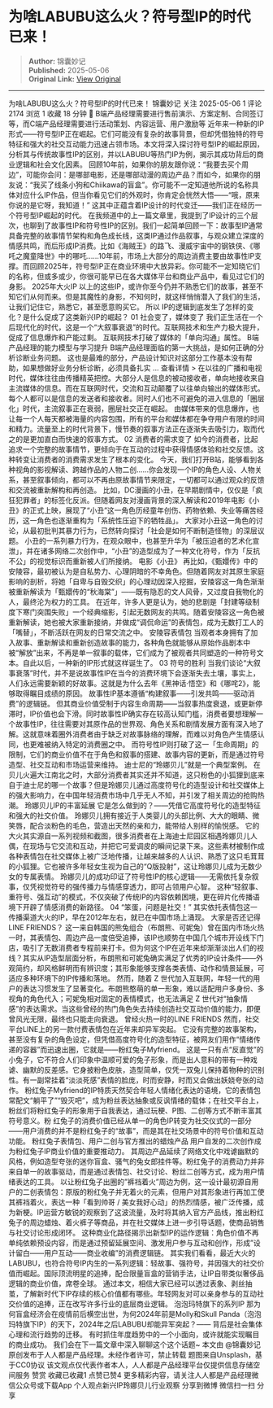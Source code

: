 # 为啥LABUBU这么火？符号型IP的时代已来！

> **Author:** 锦囊妙记  
> **Published:** 2025-05-06  
> **Original Link:** [View Original](https://www.woshipm.com/marketing/6212877.html)

---

为啥LABUBU这么火？符号型IP的时代已来！ 锦囊妙记 关注 2025-05-06 1 评论 2174 浏览 1 收藏 18 分钟 🔗 B端产品经理需要进行售前演示、方案定制、合同签订等，而C端产品经理需要进行活动策划、内容运营、用户激励等 近年来一种新的IP形式——符号型IP正在崛起。它们可能没有复杂的故事背景，但却凭借独特的符号特征和强大的社交互动能力迅速占领市场。本文将深入探讨符号型IP的崛起原因，分析其与传统故事性IP的区别，并以LABUBU等热门IP为例，揭示其成功背后的商业逻辑和社会文化因素。 回顾10年前，如果你的朋友跟你说：“我要去买个周边”，可能你会问：是哪部电影，还是哪部动漫的周边产品？而如今，如果你的朋友说：“我买了线条小狗和Chiikawa的盲盒”。你可能不一定知道他所说的名称具体对应什么IP作品，但当你看见它们的外观时，你肯定会恍然大悟——“哦，原来你说的是它呀，我知道！” 这其中正蕴含着IP设计的时代变迁——我们正在经历一个符号型IP崛起的时代。 在我频道中的上一篇文章里，我提到了IP设计的三个层次，也聊到了故事性IP和符号性IP的区别。我们一起简单回顾一下：故事型IP通常具备完整的故事情节架构和角色成长线，这类IP通过作品叙事，与观众建立深度的情感共鸣，而后形成IP消费。比如《海贼王》的路飞、漫威宇宙中的钢铁侠、《哪吒之魔童降世》中的哪吒……10年前，市场上大部分的周边消费主要由故事性IP支撑。而回顾2025年，符号型IP正在商业环境中大放异彩。你可能不一定知晓它们的名称，但或多或少，你很可能早已在各大媒体平台和商业产品中，看见过它们的身影。 2025年大火IP 以上的这些IP，或许你至今仍并不熟悉它们的故事，甚至不知它们从何而来。但是其魔性的身影，不知何时，就这样悄悄潜入了我们的生活，让我们记住它，熟悉它，甚至愿意购买它。 所以 IP的逻辑到底发生了怎样的变化？是什么促成了这类新兴IP的崛起？ 01 社会变了，媒体变了 我们正生活在一个后现代化的时代，这是一个“大叙事衰退”的时代。互联网技术和生产力极大提升，促成了信息爆炸和产能过剩。 互联网技术打破了媒体的「单向沟通」属性。 B端产品经理的能力模型与学习提升 B端产品经理面临的第一大挑战，是如何正确的分析诊断业务问题。 这也是最难的部分，产品设计知识对这部分工作基本没有帮助，如果想做好业务分析诊断，必须具备扎实 ... 查看详情 > 在以往的广播和电视时代，媒体往往由传播精英把控。大部分人是信息的被动接收者，单向地接收来自主流媒体的信息。而在互联网时代，交流和互动颠覆了以往单向输出的媒体形式。每个人都可以是信息的发送者和接收者。同时人们也不可避免的进入信息的「圈层化」时代，主流叙事正在衰弱，圈层社交正在崛起。 由媒体带来的信息爆炸，也让每一个人每天都被海量的内容包围，所有的平台和媒体都在争夺用户有限的时间和精力。流量至上的时代背景下，慢节奏的叙事方法正在逐渐失去吸引力，取而代之的是更加直白而快速的叙事方式。 02 消费者的需求变了 如今的消费者，比起追求一个完整的故事情节，更倾向于在互动的过程中获得情感体验和社交反馈。这种转变让消费者的消费需求发生了根本的变化。 今天，我们打开B站，能够看到各种视角的影视解读、跨越作品的人物二创……你会发现一个IP的角色人设、人物关系，甚至叙事倾向，都可以不再由原故事情节来限定，一切都可以通过观众的反馈和交流被重新解构和再创造。 比如，DC漫画的小丑，在早期剧情中，仅仅是「疯狂犯罪者」的标签化反派。但随着网友对漫画背景的深入解读和2019年电影《小丑》的正式上映，展现了“小丑”这一角色历经童年创伤、药物依赖、失业等痛苦经历，这一角色也逐渐重构为「系统性压迫下的牺牲品」。 大家对小丑这一角色的讨论，从最初批判其暴力行为，已然转向探讨「社会是如何不断制造怪物」的深层议题。 小丑的一系列暴力行为，在观众眼中，也甚至升华为「被压迫者的艺术化宣泄」，并在诸多网络二次创作中，“小丑”的造型成为了一种文化符号，作为「反抗不公」的视觉标识而重新被人们所接纳。 电影《小丑》 再比如，《甄嬛传》中的安陵容，最初被认为是自私势力、心理阴暗的不幸角色。但随着网友对其原生家庭影响的剖析，将她「自卑与自毁交织」的心理动因深入挖掘，安陵容这一角色渐渐被重新解读为「甄嬛传的“秋海棠”」——既有隐忍的文人风骨，又过度自我物化的人，最终沦为权力的工具。 在近年，许多人更是认为，她的悲剧是「封建等级制度下寒门突围失败」一个经典缩影，引起无数网友的共鸣。随着安陵容这一角色被重新解读，她也被大家重新接纳，并做成“调侃命运”的表情包，成为无数打工人的「嘴替」，不断活跃在网友的日常交流之中。 安陵容表情包 当观者本身拥有了加入故事、重新解读和重新创造故事的能力，各种角色就能够从原始作品剧本中被“解放”出来，不再是单一叙事的载体，它们成为了被观者共同塑造的一种符号文本。自此以后，一种新的IP形式就这样诞生了。 03 符号的胜利 当我们谈论“大叙事衰落”时代，并不是说故事性IP在当今的消费环境下会逐渐失去土壤，事实上，人们永远需要新颖的好故事。这就是为什么去年《黑神话·悟空》和《哪咤2》，能够取得瞩目成绩的原因。 故事性IP基本遵循“构建叙事——引发共鸣——驱动消费”的逻辑链。 但其商业价值受制于内容生命周期——当叙事热度衰退，或更新停滞时，IP价值也会下滑。同时故事性IP确实存在较高认知门槛，消费者要想理解一个故事性IP，往往需要对其原作品的世界观、角色关系和剧情发展方面有深入地了解。这就意味着圈外消费者由于缺乏对故事脉络的理解，而难以对角色产生情感认同，也更难被纳入特定的消费圈之中。 而符号性IP则打破了这一「生命周期」的限制，它们的商业价值不在于角色和叙事的搭建、故事内容的更新，而是通过符号造型、社交互动和市场运营来维持。 迪士尼的“玲娜贝儿”就是一个典型案例。 在贝儿火遍大江南北之时，大部分消费者其实还并不知道，这只粉色的小狐狸到底来自于迪士尼的哪一个故事？但是玲娜贝儿通过高度符号化的造型设计和社交媒体上的强大影响力，在中国年轻消费市场中几乎无人不知，并引发了相关周边的抢购热潮。 玲娜贝儿IP的丰富延展 它是怎么做到的？——凭借它高度符号化的造型特征和强大的社交价值。 玲娜贝儿拥有接近于人类婴儿的头部比例、大大的眼睛、微笑唇，配合淡粉色的毛色，营造出天然的亲和力，能带给人别样的愉悦感。 它的大火其实源自一系列视频和截图，很多消费者在上海迪士尼园区相遇玲娜贝儿人偶，在现场与它交流和互动，并把它可爱调皮的瞬间记录下来。这些素材被制作成各种表情包在社交媒体上被广泛地传播，让越来越多的人认识、熟悉了这只毛茸茸的小狐狸。它也被许多年轻女生视为自己的“Q版投射”，这让玲娜贝儿成为无数少女的专属表情。 玲娜贝儿的成功印证了符号性IP的核心逻辑——无需依托复杂叙事，仅凭视觉符号的强传播力与情感穿透力，即可占领用户心智。 这种“轻叙事、重符号、强互动”的模式，不仅突破了传统IP的内容依赖困境，更在碎片化传播语境下开辟了情感消费的新路径。 04 “笨蛋，问题是社交！” 其实依托表情包这一传播渠道大火的IP，早在2012年左右，就已在中国市场上涌现。 大家是否还记得LINE FRIENDS？ 这一来自韩国的熊兔组合（布朗熊、可妮兔）曾在国内市场火热一时，其表情包、周边产品一度倍受追捧，该IP也顺势在中国几个城市开设线下门店，吸引了无数消费者专程前来打卡。但为何这个IP在近年来却渐渐淡出人们的视线？其实从IP造型层面分析，布朗熊和可妮兔确实满足了优秀的IP设计条件——外观简约，却风格鲜明而有辨识度；其形象能够支撑各类表情、动作和情景延展，可适应多种环境下的IP传播和落地。 然而，随着 Z 世代加入互联网，年轻一代的用户的表达习惯发生了显著变化。布朗熊憨萌的单一形象，难以适配用户多身份、多视角的角色代入；可妮兔相对固定的表情模式，也无法满足 Z 世代对“抽象情感”的表达需求。当这些曾经的热门角色失去持续创造社交互动价值的能力，即便曾风光无限，最终也只能走向衰退。 曾经火热一时的LINE FRIENDS 然而，社交平台LINE上的另一款付费表情包在近年来却异军突起。 它没有完整的故事架构，甚至没有复杂的角色设定，但凭借高度符号化的造型特征，被网友们用作“情绪传递的容器”而迅速出圈，它就是——粉红兔子Myfriend。 这是一只有点“反直觉”的小兔子，它不符合人们印象中温顺可爱的兔子形象，而是出人意料的带有一种戏谑、幽默的反差感。它身披粉色皮肤，造型简单，仅凭一双兔儿保持着物种的识别性。有一副常挂着“淡淡死感”表情的脸庞，时而安静，时而又会做出妖娆夸张的动作。 粉红兔子Myfriend的IP特质天然契合年轻人情绪化表达的语境，它的表情包常配文“躺平了”“毁灭吧”，成为粉丝表达抽象或反讽情绪的载体；在社交平台上，粉丝们将粉红兔子的形象用于自我表达，通过玩梗、P图、二创等方式不断丰富其符号意义。粉 红兔子的消费价值已经从单一的角色IP转变为社交仪式的一部分——用户消费的并不是粉红兔子的“故事”，而是其在社交场景中的符号价值和互动功能。 粉红兔子表情包、用户二创与官方推出的蜡烛产品 用户自发的二次创作成为粉红兔子IP商业价值的重要推动力。 其周边产品延续了网络文化中戏谑幽默的风格，例如造型夸张的迷你盲盒、骚气的兔女郎挂件等。粉红兔子的消费动力并非来自单一的故事驱动，而是通过表情包、社交讨论、粉丝二创等方式，成为用户情绪表达的工具。 以让粉红兔子出圈的”裤裆着火”周边为例，这一设计最初源自用户的二创表情包：原版的粉红兔子并无着火的元素，但用户对其形象进行再加工使其裤裆着火，表达一种「看到帅哥 / 美女我好心动」的热烈情感，被广泛传播，成为新梗。IP运营方敏锐的观察到了这波流量，及时将其纳入官方产品线，推出粉红兔子的周边蜡烛、着火裤子等商品，并在社交媒体上进一步引导话题，使商品销售与社交讨论形成闭环。 这种商业化路径揭示出新型IP的运作逻辑：角色价值不再单纯依赖预设内容，而是通过预留延展空间、激发用户参与互动和创作，形成”设计留白——用户互动——商业收编”的消费逻辑链。 其实我们看看，最近大火的LABUBU，也符合符号IP内生的一系列逻辑：轻故事、强符号，并因强大的社交价值而崛起。国际顶流明星的追捧，配合限量盲盒的营销手法，让IP自带类似奢侈品逻辑的商业价值，席卷全球。 通过本文，相信大家已经可以透过表象、剥丝抽茧，了解新时代下IP存续的核心价值都有哪些。年轻网友对可以亲身参与的互动社交价值的追捧，正在改写许多行业的底层商业逻辑。 泡泡玛特旗下的系列IP 那为何盲盒经济会在疫情前后横空出世，为何2024年前是Molly和Skull Panda（泡泡玛特旗下IP）的天下，2024年之后LABUBU却能异军突起？—— 背后是社会集体心理和流行趋势的迁移。 有时抓住年度趋势中的一个小面向，或许就能实现瞩目的商业成功。 我们会在下一篇文章中深入聊聊这个这个话题~ 本文由 @锦囊妙记 原创发布于人人都是产品经理。未经作者许可，禁止转载 题图来自Unsplash，基于CC0协议 该文观点仅代表作者本人，人人都是产品经理平台仅提供信息存储空间服务 赞赏 收藏已收藏1 点赞已赞4 更多精彩内容，请关注人人都是产品经理微信公众号或下载App 个人观点新兴IP玲娜贝儿行业观察 分享到微博 微信扫一扫 分享